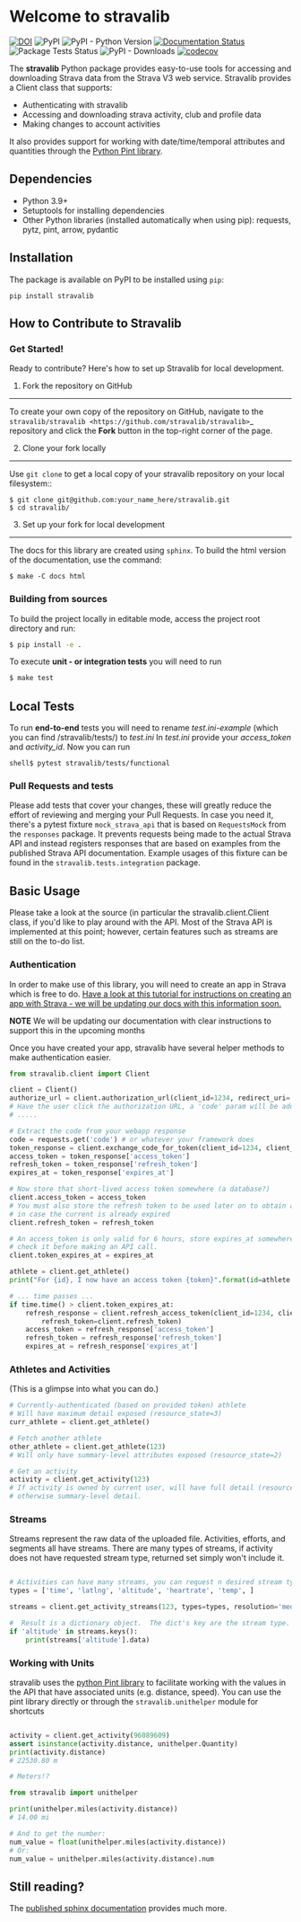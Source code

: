 # Welcome to stravalib
[![DOI](https://zenodo.org/badge/8828908.svg)](https://zenodo.org/badge/latestdoi/8828908)
![PyPI](https://img.shields.io/pypi/v/stravalib?style=plastic) ![PyPI - Python Version](https://img.shields.io/pypi/pyversions/stravalib?style=plastic) [![Documentation Status](https://readthedocs.org/projects/stravalib/badge/?version=latest)](https://stravalib.readthedocs.io/en/latest/?badge=latest) ![Package Tests Status](https://github.com/stravalib/stravalib/actions/workflows/build-test.yml/badge.svg) ![PyPI - Downloads](https://img.shields.io/pypi/dm/stravalib?style=plastic) [![codecov](https://codecov.io/gh/stravalib/stravalib/branch/master/graph/badge.svg?token=sHbFJn7epy)](https://codecov.io/gh/stravalib/stravalib)

The **stravalib** Python package provides easy-to-use tools for accessing and
downloading Strava data from the Strava V3 web service. Stravalib provides a Client class that supports:
* Authenticating with stravalib
* Accessing and downloading strava activity, club and profile data
* Making changes to account activities

It also provides support for working with date/time/temporal attributes
and quantities through the [Python Pint library](https://pypi.org/project/Pint/).

## Dependencies

* Python 3.9+
* Setuptools for installing dependencies
* Other Python libraries (installed automatically when using pip): requests, pytz, pint, arrow, pydantic

## Installation

The package is available on PyPI to be installed using `pip`:

`pip install stravalib`

## How to Contribute to Stravalib

### Get Started!

Ready to contribute? Here's how to set up Stravalib for local development.

1. Fork the repository on GitHub
--------------------------------

To create your own copy of the repository on GitHub, navigate to the
`stravalib/stravalib <https://github.com/stravalib/stravalib>`_ repository
and click the **Fork** button in the top-right corner of the page.

2. Clone your fork locally
--------------------------

Use ``git clone`` to get a local copy of your stravalib repository on your
local filesystem::

    $ git clone git@github.com:your_name_here/stravalib.git
    $ cd stravalib/

3. Set up your fork for local development
-----------------------------------------
The docs for this library are created using `sphinx`.
To build the html version of the documentation, use the
command:

`$ make -C docs html`

### Building from sources

To build the project locally in editable mode,
access the project root directory and run:

```bash
$ pip install -e .
```

To execute **unit - or integration tests** you will need to run

```bash
$ make test
```

## Local Tests
To run **end-to-end** tests you will need to rename *test.ini-example* (which you can find *<your-root-proj-dir>*/stravalib/tests/) to *test.ini*
In *test.ini* provide your *access_token* and *activity_id*. Now you can run
```
shell$ pytest stravalib/tests/functional
```

### Pull Requests and tests

Please add tests that cover your changes, these will greatly reduce the effort of reviewing
and merging your Pull Requests. In case you need it, there's a pytest fixture
`mock_strava_api` that is based on `RequestsMock` from the `responses` package. It prevents
requests being made to the actual Strava API and instead registers responses that are
based on examples from the published Strava API documentation. Example usages of this
fixture can be found in the `stravalib.tests.integration` package.

## Basic Usage

Please take a look at the source (in particular the stravalib.client.Client class, if you'd like to play around with the
API.  Most of the Strava API is implemented at this point; however, certain features such as streams are still on the
to-do list.

### Authentication

In order to make use of this library, you will need to create an app in Strava
which is free to do. [Have a look at this tutorial for instructions on creating
an app with Strava - we will be updating our docs with this information soon.](https://medium.com/analytics-vidhya/accessing-user-data-via-the-strava-api-using-stravalib-d5bee7fdde17)

**NOTE** We will be updating our documentation with clear instructions to support this
in the upcoming months

Once you have created your app, stravalib have several helper methods to make
authentication easier.

```python
from stravalib.client import Client

client = Client()
authorize_url = client.authorization_url(client_id=1234, redirect_uri='http://localhost:8282/authorized')
# Have the user click the authorization URL, a 'code' param will be added to the redirect_uri
# .....

# Extract the code from your webapp response
code = requests.get('code') # or whatever your framework does
token_response = client.exchange_code_for_token(client_id=1234, client_secret='asdf1234', code=code)
access_token = token_response['access_token']
refresh_token = token_response['refresh_token']
expires_at = token_response['expires_at']

# Now store that short-lived access token somewhere (a database?)
client.access_token = access_token
# You must also store the refresh token to be used later on to obtain another valid access token
# in case the current is already expired
client.refresh_token = refresh_token

# An access_token is only valid for 6 hours, store expires_at somewhere and
# check it before making an API call.
client.token_expires_at = expires_at

athlete = client.get_athlete()
print("For {id}, I now have an access token {token}".format(id=athlete.id, token=access_token))

# ... time passes ...
if time.time() > client.token_expires_at:
    refresh_response = client.refresh_access_token(client_id=1234, client_secret='asdf1234',
        refresh_token=client.refresh_token)
    access_token = refresh_response['access_token']
    refresh_token = refresh_response['refresh_token']
    expires_at = refresh_response['expires_at']
```

### Athletes and Activities

(This is a glimpse into what you can do.)

```python
# Currently-authenticated (based on provided token) athlete
# Will have maximum detail exposed (resource_state=3)
curr_athlete = client.get_athlete()

# Fetch another athlete
other_athlete = client.get_athlete(123)
# Will only have summary-level attributes exposed (resource_state=2)

# Get an activity
activity = client.get_activity(123)
# If activity is owned by current user, will have full detail (resource_state=3)
# otherwise summary-level detail.
```

### Streams

Streams represent the raw data of the uploaded file. Activities, efforts, and
segments all have streams. There are many types of streams, if activity does
not have requested stream type, returned set simply won't include it.

```python

# Activities can have many streams, you can request n desired stream types
types = ['time', 'latlng', 'altitude', 'heartrate', 'temp', ]

streams = client.get_activity_streams(123, types=types, resolution='medium')

#  Result is a dictionary object.  The dict's key are the stream type.
if 'altitude' in streams.keys():
    print(streams['altitude'].data)

```


### Working with Units

stravalib uses the [python Pint library](https://pypi.org/project/Pint/) to facilitate working
with the values in the API that have associated units (e.g. distance, speed).  You can use the pint library
directly or through the `stravalib.unithelper` module for shortcuts

```python

activity = client.get_activity(96089609)
assert isinstance(activity.distance, unithelper.Quantity)
print(activity.distance)
# 22530.80 m

# Meters!?

from stravalib import unithelper

print(unithelper.miles(activity.distance))
# 14.00 mi

# And to get the number:
num_value = float(unithelper.miles(activity.distance))
# Or:
num_value = unithelper.miles(activity.distance).num
```

## Still reading?

The [published sphinx documentation](https://stravalib.readthedocs.io/) provides much more.
